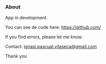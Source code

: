 
### About

App in development. 

You can see de code here: https://github.com/

If you find errors, please let me know.

Contact: ignasi.pascual.vilaseca@gmail.com

Thank you

